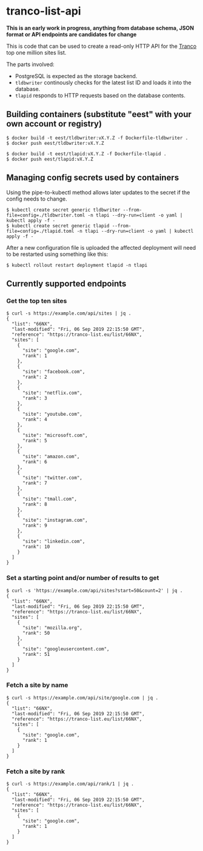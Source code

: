 # tranco-list-api

**This is an early work in progress, anything from database schema, JSON format or API endpoints are candidates for change**

This is code that can be used to create a read-only HTTP API for the [Tranco](https://tranco-list.eu/) top
one million sites list.

The parts involved:
* PostgreSQL is expected as the storage backend.
* `tldbwriter` continously checks for the latest list ID and loads it into the database.
* `tlapid` responds to HTTP requests based on the database contents.

## Building containers (substitute "eest" with your own account or registry)
```
$ docker build -t eest/tldbwriter:vX.Y.Z -f Dockerfile-tldbwriter .
$ docker push eest/tldbwriter:vX.Y.Z

$ docker build -t eest/tlapid:vX.Y.Z -f Dockerfile-tlapid .
$ docker push eest/tlapid:vX.Y.Z
```

## Managing config secrets used by containers
Using the pipe-to-kubectl method allows later updates to the secret if the config needs to change.
```
$ kubectl create secret generic tldbwriter --from-file=config=./tldbwriter.toml -n tlapi --dry-run=client -o yaml | kubectl apply -f -
$ kubectl create secret generic tlapid --from-file=config=./tlapid.toml -n tlapi --dry-run=client -o yaml | kubectl apply -f -
```

After a new configuration file is uploaded the affected deployment will need to be restarted
using something like this:
```
$ kubectl rollout restart deployment tlapid -n tlapi
```

## Currently supported endpoints

### Get the top ten sites
```
$ curl -s https://example.com/api/sites | jq .
{
  "list": "66NX",
  "last-modified": "Fri, 06 Sep 2019 22:15:50 GMT",
  "reference": "https://tranco-list.eu/list/66NX",
  "sites": [
    {
      "site": "google.com",
      "rank": 1
    },
    {
      "site": "facebook.com",
      "rank": 2
    },
    {
      "site": "netflix.com",
      "rank": 3
    },
    {
      "site": "youtube.com",
      "rank": 4
    },
    {
      "site": "microsoft.com",
      "rank": 5
    },
    {
      "site": "amazon.com",
      "rank": 6
    },
    {
      "site": "twitter.com",
      "rank": 7
    },
    {
      "site": "tmall.com",
      "rank": 8
    },
    {
      "site": "instagram.com",
      "rank": 9
    },
    {
      "site": "linkedin.com",
      "rank": 10
    }
  ]
}
```

### Set a starting point and/or number of results to get
```
$ curl -s 'https://example.com/api/sites?start=50&count=2' | jq .
{
  "list": "66NX",
  "last-modified": "Fri, 06 Sep 2019 22:15:50 GMT",
  "reference": "https://tranco-list.eu/list/66NX",
  "sites": [
    {
      "site": "mozilla.org",
      "rank": 50
    },
    {
      "site": "googleusercontent.com",
      "rank": 51
    }
  ]
}
```

### Fetch a site by name
```
$ curl -s https://example.com/api/site/google.com | jq .
{
  "list": "66NX",
  "last-modified": "Fri, 06 Sep 2019 22:15:50 GMT",
  "reference": "https://tranco-list.eu/list/66NX",
  "sites": [
    {
      "site": "google.com",
      "rank": 1
    }
  ]
}
```

### Fetch a site by rank
```
$ curl -s https://example.com/api/rank/1 | jq .
{
  "list": "66NX",
  "last-modified": "Fri, 06 Sep 2019 22:15:50 GMT",
  "reference": "https://tranco-list.eu/list/66NX",
  "sites": [
    {
      "site": "google.com",
      "rank": 1
    }
  ]
}
```
